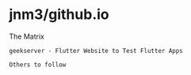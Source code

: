 # jnm3/github.io

  The Matrix

    geekserver - Flutter Website to Test Flutter Apps
    
    Others to follow
